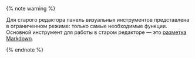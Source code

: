 {% note warning %}

Для старого редактора панель визуальных инструментов представлена в ограниченном режиме: только самые необходимые функции. Основной инструмент для работы в старом редакторе — это [разметка Markdown](../../wiki/static-markup.md). 

{% endnote %}
